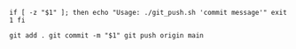 `if [ -z "$1" ]; then
  echo "Usage: ./git_push.sh 'commit message'"
  exit 1
fi`


`git add .
git commit -m "$1"
git push origin main`
